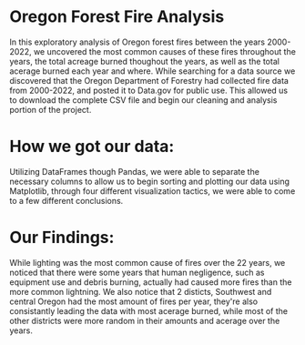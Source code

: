 # Oregon Forest Fire Analysis

<p>In this exploratory analysis of Oregon forest fires between the years 2000-2022, we uncovered the most common causes of these fires throughout the years, the total acreage burned thoughout the years, as well as the total acerage burned each year and where. While searching for a data source we discovered that the Oregon Department of Forestry had collected fire data from 2000-2022, and posted it to Data.gov for public use. This allowed us to download the complete CSV file and begin our cleaning and analysis portion of the project.</p>

# How we got our data:

<p>Utilizing DataFrames though Pandas, we were able to separate the necessary columns to allow us to begin sorting and plotting our data using Matplotlib, through four different visualization tactics, we were able to come to a few different conclusions.</p>

# Our Findings:

<p>While lighting was the most common cause of fires over the 22 years, we noticed that there were some years that human negligence, such as equipment use and debris burning, actually had caused more fires than the more common lightning. We also notice that 2 disticts, Southwest and central Oregon had the most amount of fires per year, they're also consistantly leading the data with most acerage burned, while most of the other districts were more random in their amounts and acerage over the years.</p>
